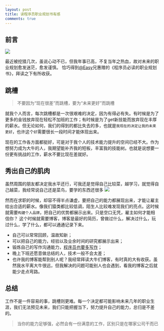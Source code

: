 ```yaml
---
layout: post
title: 读程序员职业规划书有感 
comments: true
---
```


## 前言
![](http://img4.douban.com/lpic/s28065947.jpg)

最近被挖猎几次，虽说心动不已，但我年事已高，不复当年之热血，故对未来的职业规划愈发迷茫，愈发谨慎。
恰巧得到[@Easy](http://weibo.com/easy)兄惠赠的《程序员必读的职业规划书》，拜读之下有所收获。

## 跳槽
> 不要因为“现在很差”而跳槽，要为“未来更好”而跳槽


就我个人而言，每次跳槽都是一次很艰难的决定，因为有得必有失。有时候是为了更多的金钱放弃现在轻松不加班的工作；有时候是为了get新技能而放弃现在丰厚的薪水。但无论如何，我们的得到的都比失去的多，也就是`我现在的决定让我的未来更好`，也许这个`好`需要很长一段时间才能体现出来。

现在的工作各方面都挺好，可是对于我个人的技术能力提升的空间已经不大。作为想努力成为大牛的人，我期望能补齐我的短板，丰富我的技能树。也就是说想要一份更有挑战的工作，薪水不要比现在差就好。


## 秀出自己的肌肉
虽然周围的朋友都决定我水平还行，可我还是觉得自己比较菜，越学习，就觉得自己越菜，我经常说自己还是菜鸟，要学的东西还很多
![](http://ww3.sinaimg.cn/large/8cad9f13gw1es42gkkwvjj20gk090mxi.jpg)

然而在求职的时候，却容不得半点谦虚，要把自己的能力都展现出来，才能让雇主给出合适的薪水。像我们猿类都比较低调，陌生人比较难发现我们的亮点。这时候就需要`构建个人品牌`，把自己的优势都展示出来。只是空口无凭，雇主如何才能相信你？
这个时候就需要博客，博客是最好的简历，曾做过什么，解决过什么，玩过什么，学了什么，都可以通通记录下来。

  - 自己可以常常回顾，温故知新；
  - 可以把自己的能力，经验以及业余时间的研究都展示出来；
  - 锻炼自己的写作沟通能力，[程序员也要多写作](http://www.shubhro.com/2014/12/27/software-engineers-should-write/)；
  - 晚上下班还愿意做总结的人，技术一般不会太差；
  - 也许我的博客能帮到别人呢？我经常拜读大牛们博客，有时真的大有收获。虽然我水平离大牛很远，但我解决的问题可能别人也会遇到，看我的博客之后就能少走点弯路。


## 总结
工作不是一件容易的事，跳槽则更难。每一个决定都可能影响未来几年的职业生涯，我们无法预见未来，我们只能把握当下，努力提升自己的能力，总归是不差的。

> 当你的能力足够强，必然会有一份满意的工作，区别只是在哪家公司干而已
